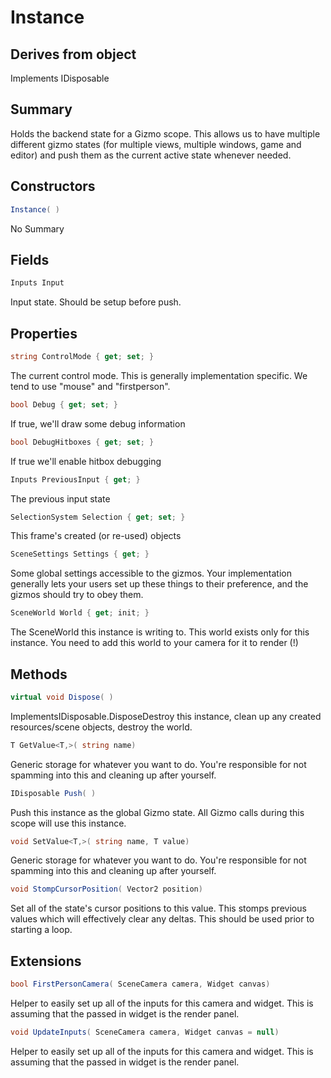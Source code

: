 # Instance

## Derives from object
Implements IDisposable

## Summary

Holds the backend state for a Gizmo scope. This allows us to have multiple different gizmo
states (for multiple views, multiple windows, game and editor) and push them as the current
active state whenever needed.
## Constructors

```c#
Instance( ) 
```
No Summary
## Fields

```c#
Inputs Input
```
Input state. Should be setup before push.
## Properties

```c#
string ControlMode { get; set; } 
```
The current control mode. This is generally implementation specific.
We tend to use "mouse" and "firstperson".
```c#
bool Debug { get; set; } 
```
If true, we'll draw some debug information
```c#
bool DebugHitboxes { get; set; } 
```
If true we'll enable hitbox debugging
```c#
Inputs PreviousInput { get; } 
```
The previous input state
```c#
SelectionSystem Selection { get; set; } 
```
This frame's created (or re-used) objects
```c#
SceneSettings Settings { get; } 
```
Some global settings accessible to the gizmos. Your implementation
generally lets your users set up  these things to their preference,
and the gizmos should try to obey them.
```c#
SceneWorld World { get; init; } 
```
The SceneWorld this instance is writing to. This world exists only for this instance.
You need to add this world to your camera for it to render (!)
## Methods

```c#
virtual void Dispose( ) 
```
ImplementsIDisposable.DisposeDestroy this instance, clean up any created resources/scene objects, destroy the world.
```c#
T GetValue<T,>( string name) 
```
Generic storage for whatever you want to do.
You're responsible for not spamming into this and cleaning up after yourself.
```c#
IDisposable Push( ) 
```
Push this instance as the global Gizmo state. All Gizmo calls during this scope
will use this instance.
```c#
void SetValue<T,>( string name, T value) 
```
Generic storage for whatever you want to do.
You're responsible for not spamming into this and cleaning up after yourself.
```c#
void StompCursorPosition( Vector2 position) 
```
Set all of the state's cursor positions to this value. This stomps previous values
which will effectively clear any deltas. This should be used prior to starting a loop.
## Extensions

```c#
bool FirstPersonCamera( SceneCamera camera, Widget canvas) 
```
Helper to easily set up all of the inputs for this camera and widget. This is assuming
that the passed in widget is the render panel.
```c#
void UpdateInputs( SceneCamera camera, Widget canvas = null) 
```
Helper to easily set up all of the inputs for this camera and widget. This is assuming
that the passed in widget is the render panel.
